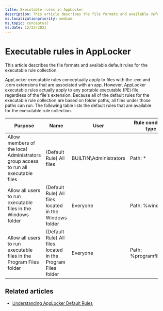 ```yaml
---
title: Executable rules in AppLocker
description: This article describes the file formats and available default rules for the executable rule collection.
ms.localizationpriority: medium
ms.topic: conceptual
ms.date: 12/23/2023
---
```


# Executable rules in AppLocker

This article describes the file formats and available default rules for the executable rule collection.

AppLocker executable rules conceptually apply to files with the .exe and .com extensions that are associated with an app. However, AppLocker executable rules actually apply to any portable executable (PE) file, regardless of the file's extension. Because all of the default rules for the executable rule collection are based on folder paths, all files under those paths can run. The following table lists the default rules that are available for the executable rule collection.

| Purpose | Name | User | Rule condition type |
| --- | --- | --- | --- |
| Allow members of the local Administrators group access to run all executable files | (Default Rule) All files | BUILTIN\Administrators | Path: * |
| Allow all users to run executable files in the Windows folder| (Default Rule) All files located in the Windows folder | Everyone| Path: %windir%\* |
| Allow all users to run executable files in the Program Files folder | (Default Rule) All files located in the Program Files folder| Everyone | Path: %programfiles%\* |

## Related articles

- [Understanding AppLocker Default Rules](understanding-applocker-default-rules.md)
